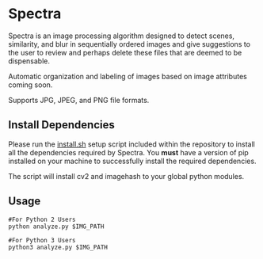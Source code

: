 # Spectra
Spectra is an image processing algorithm designed to detect scenes, similarity, and blur in sequentially ordered images and give suggestions to the user to review and perhaps delete these files that are deemed to be dispensable.

Automatic organization and labeling of images based on image attributes coming soon.

Supports JPG, JPEG, and PNG file formats.

## Install Dependencies

Please run the [install.sh](https://github.com/nalinahuja22/spectra/blob/master/install.sh) setup script included within the repository to install all the dependencies required by Spectra. You **must** have a version of pip installed on your machine to successfully install the required dependencies.   

The script will install cv2 and imagehash to your global python modules.

## Usage
```
#For Python 2 Users
python analyze.py $IMG_PATH

#For Python 3 Users
python3 analyze.py $IMG_PATH
```

